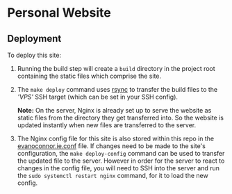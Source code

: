 # Personal Website

## Deployment

To deploy this site:
1. Running the build step will create a `build` directory in the project root containing the static files which comprise the site.

2. The `make deploy` command uses [rsync](https://rsync.samba.org/) to transfer the build files to the _'VPS'_ SSH target (which can be set in your SSH config).

	**Note:** On the server, Nginx is already set up to serve the website as static files from the directory they get transferred into. So the website is updated instantly when new files are transferred to the server.

3. The Nginx config file for this site is also stored within this repo in the [evanoconnor.ie.conf](./evanoconnor.ie.conf) file. If changes need to be made to the site's configuration, the `make deploy-config` command can be used to transfer the updated file to the server. However in order for the server to react to changes in the config file, you will need to SSH into the server and run the `sudo systemctl restart nginx` command, for it to load the new config.